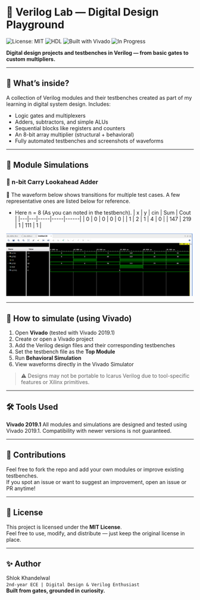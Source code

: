 # 🧠 Verilog Lab — Digital Design Playground

![License: MIT](https://img.shields.io/badge/License-MIT-blue.svg)
![HDL](https://img.shields.io/badge/Language-Verilog-orange)
![Built with Vivado](https://img.shields.io/badge/Built%20with-Vivado-0f5ca8?logo=xilinx&logoColor=white)
![In Progress](https://img.shields.io/badge/Status-In%20Progress-yellow?style=flat-square)


**Digital design projects and testbenches in Verilog — from basic gates to custom multipliers.**

---

## 📂 What’s inside?

A collection of Verilog modules and their testbenches created as part of my learning in digital system design. Includes:

- Logic gates and multiplexers  
- Adders, subtractors, and simple ALUs  
- Sequential blocks like registers and counters  
- An 8-bit array multiplier (structural + behavioral)  
- Fully automated testbenches and screenshots of waveforms

---

## 🔬 Module Simulations

### 🧮 n-bit Carry Lookahead Adder
📌 The waveform below shows transitions for multiple test cases. A few representative ones are listed below for reference.
- Here n = 8 (As you can noted in the testbench).
| x | y | cin | Sum | Cout |
|---|---|-----|-----|------|
| 0 | 0 |  0  |  0  |   0  |
| 1 | 2 |  1  |  4  |   0  |
| 147 | 219 | 1 | 111 | 1 |

![Carry Lookahead Adder Waveform](combinational/adder/CLA/cla_nbits.png)

---

## 🚀 How to simulate (using Vivado)

1. Open **Vivado** (tested with Vivado 2019.1)
2. Create or open a Vivado project
3. Add the Verilog design files and their corresponding testbenches
4. Set the testbench file as the **Top Module**
5. Run **Behavioral Simulation**
6. View waveforms directly in the Vivado Simulator

> ⚠️ Designs may not be portable to Icarus Verilog due to tool-specific features or Xilinx primitives.

---

## 🛠 Tools Used

**Vivado 2019.1**
All modules and simulations are designed and tested using Vivado 2019.1.
Compatibility with newer versions is not guaranteed.

---

## 🙌 Contributions

Feel free to fork the repo and add your own modules or improve existing testbenches.  
If you spot an issue or want to suggest an improvement, open an issue or PR anytime!

---

## 📜 License

This project is licensed under the **MIT License**.  
Feel free to use, modify, and distribute — just keep the original license in place.

---

## ✨ Author

Shlok Khandelwal  
`2nd-year ECE | Digital Design & Verilog Enthusiast`  
**Built from gates, grounded in curiosity.**
